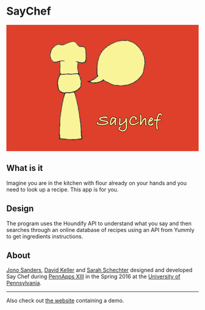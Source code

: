 # SayChef

![](https://raw.githubusercontent.com/SayChef/SayChef/master/img/logo_wide04.jpg)

## What is it

Imagine you are in the kitchen with flour already on your hands and you need to look up a recipe. This app is for you.

## Design

The program uses the Houndify API to understand what you say and then searches through an online database of recipes using an API from Yummly to get ingredients instructions.

## About

[Jono Sanders](https://github.com/sjono), [David Keller](https://davidkeller.me) and [Sarah Schechter](https://github.com/sheckshow) designed and developed Say Chef during [PennApps XIII](http://2016s.pennapps.com) in the Spring 2016 at the [University of Pennsylvania](http://www.upenn.edu).

***

Also check out [the website](http://saychef.github.io/SayChef/) containing a demo.
